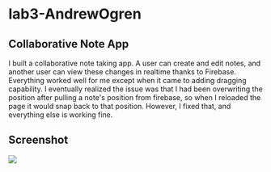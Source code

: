 # lab3-AndrewOgren

## Collaborative Note App
I built a collaborative note taking app. A user can create and edit notes, and another user can view these changes in realtime thanks to 
Firebase. Everything worked well for me except when it came to adding dragging capability. I eventually realized the issue was that I had
been overwriting the position after pulling a note's position from firebase, so when I reloaded the page it would snap back to that position.
However, I fixed that, and everything else is working fine.

## Screenshot
![](./src/snapshots/CollaborativeNotes.png)
